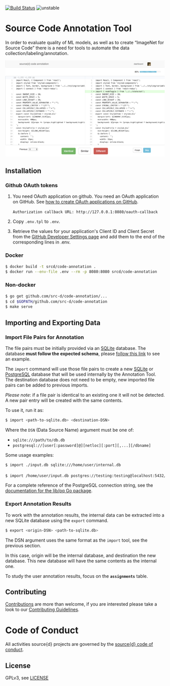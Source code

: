 [![Build Status](https://travis-ci.org/src-d/code-annotation.svg)](https://travis-ci.org/src-d/code-annotation)
![unstable](https://svg-badge.appspot.com/badge/stability/unstable?a)

# Source Code Annotation Tool

In order to evaluate quality of ML models, as well as to create “ImageNet for Source Code” there is a need for tools to automate the data collection/labeling/annotation.

![Screenshot](.github/screenshot.png?raw=true)

## Installation

### Github OAuth tokens

1. You need OAuth application on github. You need an OAuth application on GitHub. See [how to create OAuth applications on GitHub](https://developer.github.com/apps/building-oauth-apps/creating-an-oauth-app/).

    `Authorization callback URL: http://127.0.0.1:8080/oauth-callback`

2. Copy `.env.tpl` to `.env`.

3. Retrieve the values for your application's Client ID and Client Secret from the [GitHub Developer Settings page](https://github.com/settings/developers) and add them to the end of the corresponding lines in .env.

### Docker

```bash
$ docker build -t srcd/code-annotation .
$ docker run --env-file .env --rm -p 8080:8080 srcd/code-annotation
```

### Non-docker

```bash
$ go get github.com/src-d/code-annotation/...
$ cd $GOPATH/github.com/src-d/code-annotation
$ make serve
```

## Importing and Exporting Data

### Import File Pairs for Annotation

The file pairs must be initially provided via an [SQLite](https://sqlite.org/) database. The database **must follow the expected schema**, please [follow this link](./cli/examples/import/example.sql) to see an example.

The `import` command will use those file pairs to create a new [SQLite](https://sqlite.org/) or [PostgreSQL](https://www.postgresql.org/) database that will be used internally by the Annotation Tool. The destination database does not need to be empty, new imported file pairs can be added to previous imports.

_Please note_: if a file pair is identical to an existing one it will not be detected. A new pair entry will be created with the same contents.

To use it, run it as:

```bash
$ import <path-to-sqlite.db> <destination-DSN>
```

Where the `DSN` (Data Source Name) argument must be one of:

* `sqlite:///path/to/db.db`
* `postgresql://[user[:password]@][netloc][:port][,...][/dbname]`

Some usage examples:

```bash
$ import ./input.db sqlite:///home/user/internal.db

$ import /home/user/input.db postgres://testing:testing@localhost:5432/input?sslmode=disable
```

For a complete reference of the PostgreSQL connection string, see the [documentation for the lib/pq Go package](https://godoc.org/github.com/lib/pq#hdr-Connection_String_Parameters).

### Export Annotation Results

To work with the annotation results, the internal data can be extracted into a new SQLite database using the `export` command.

```bash
$ export <origin-DSN> <path-to-sqlite.db>
```

The DSN argument uses the same format as the `import` tool, see the previous section.

In this case, origin will be the internal database, and destination the new database. This new database will have the same contents as the internal one.

To study the user annotation results, focus on the **`assignments`** table.

## Contributing

[Contributions](https://github.com/src-d/code-annotation/issues) are more than welcome, if you are interested please take a look to
our [Contributing Guidelines](CONTRIBUTING.md).

# Code of Conduct

All activities source{d} projects are governed by the [source{d} code of conduct](CODE_OF_CONDUCT.md).

## License

GPLv3, see [LICENSE](LICENSE)
